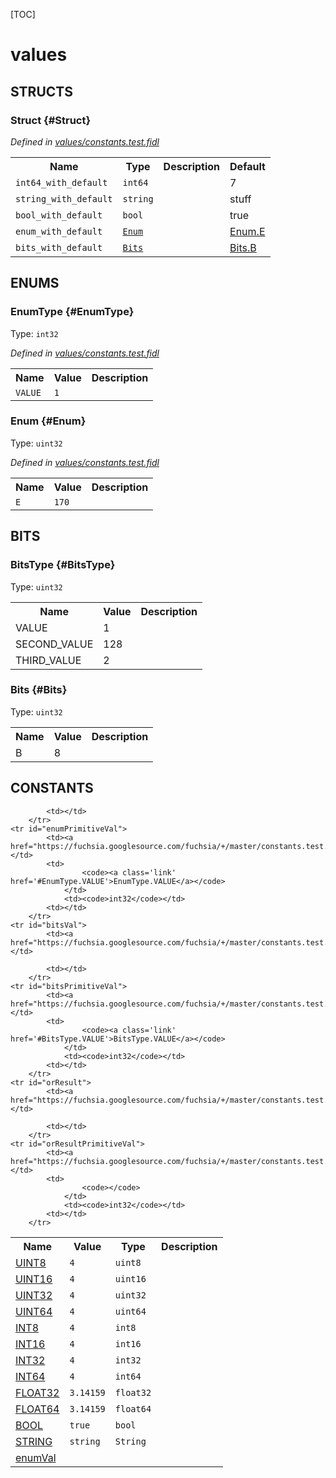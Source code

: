 [TOC]

# values




## **STRUCTS**

### Struct {#Struct}
*Defined in [values/constants.test.fidl](https://fuchsia.googlesource.com/fuchsia/+/master/constants.test.fidl#41)*



<table>
    <tr><th>Name</th><th>Type</th><th>Description</th><th>Default</th></tr><tr>
            <td><code>int64_with_default</code></td>
            <td>
                <code>int64</code>
            </td>
            <td></td>
            <td>7</td>
        </tr><tr>
            <td><code>string_with_default</code></td>
            <td>
                <code>string</code>
            </td>
            <td></td>
            <td>stuff</td>
        </tr><tr>
            <td><code>bool_with_default</code></td>
            <td>
                <code>bool</code>
            </td>
            <td></td>
            <td>true</td>
        </tr><tr>
            <td><code>enum_with_default</code></td>
            <td>
                <code><a class='link' href='#Enum'>Enum</a></code>
            </td>
            <td></td>
            <td><a class='link' href='#Enum.E'>Enum.E</a></td>
        </tr><tr>
            <td><code>bits_with_default</code></td>
            <td>
                <code><a class='link' href='#Bits'>Bits</a></code>
            </td>
            <td></td>
            <td><a class='link' href='#Bits.B'>Bits.B</a></td>
        </tr>
</table>



## **ENUMS**

### EnumType {#EnumType}
Type: <code>int32</code>

*Defined in [values/constants.test.fidl](https://fuchsia.googlesource.com/fuchsia/+/master/constants.test.fidl#16)*



<table>
    <tr><th>Name</th><th>Value</th><th>Description</th></tr><tr>
            <td><code>VALUE</code></td>
            <td><code>1</code></td>
            <td></td>
        </tr></table>

### Enum {#Enum}
Type: <code>uint32</code>

*Defined in [values/constants.test.fidl](https://fuchsia.googlesource.com/fuchsia/+/master/constants.test.fidl#33)*



<table>
    <tr><th>Name</th><th>Value</th><th>Description</th></tr><tr>
            <td><code>E</code></td>
            <td><code>170</code></td>
            <td></td>
        </tr></table>







## **BITS**

### BitsType {#BitsType}
Type: <code>uint32</code>


<table>
    <tr><th>Name</th><th>Value</th><th>Description</th></tr><tr>
            <td>VALUE</td>
            <td>1</td>
            <td></td>
        </tr><tr>
            <td>SECOND_VALUE</td>
            <td>128</td>
            <td></td>
        </tr><tr>
            <td>THIRD_VALUE</td>
            <td>2</td>
            <td></td>
        </tr></table>

### Bits {#Bits}
Type: <code>uint32</code>


<table>
    <tr><th>Name</th><th>Value</th><th>Description</th></tr><tr>
            <td>B</td>
            <td>8</td>
            <td></td>
        </tr></table>



## **CONSTANTS**

<table>
    <tr><th>Name</th><th>Value</th><th>Type</th><th>Description</th></tr><tr id="UINT8">
            <td><a href="https://fuchsia.googlesource.com/fuchsia/+/master/constants.test.fidl#3">UINT8</a></td>
            <td>
                    <code>4</code>
                </td>
                <td><code>uint8</code></td>
            <td></td>
        </tr>
    <tr id="UINT16">
            <td><a href="https://fuchsia.googlesource.com/fuchsia/+/master/constants.test.fidl#4">UINT16</a></td>
            <td>
                    <code>4</code>
                </td>
                <td><code>uint16</code></td>
            <td></td>
        </tr>
    <tr id="UINT32">
            <td><a href="https://fuchsia.googlesource.com/fuchsia/+/master/constants.test.fidl#5">UINT32</a></td>
            <td>
                    <code>4</code>
                </td>
                <td><code>uint32</code></td>
            <td></td>
        </tr>
    <tr id="UINT64">
            <td><a href="https://fuchsia.googlesource.com/fuchsia/+/master/constants.test.fidl#6">UINT64</a></td>
            <td>
                    <code>4</code>
                </td>
                <td><code>uint64</code></td>
            <td></td>
        </tr>
    <tr id="INT8">
            <td><a href="https://fuchsia.googlesource.com/fuchsia/+/master/constants.test.fidl#7">INT8</a></td>
            <td>
                    <code>4</code>
                </td>
                <td><code>int8</code></td>
            <td></td>
        </tr>
    <tr id="INT16">
            <td><a href="https://fuchsia.googlesource.com/fuchsia/+/master/constants.test.fidl#8">INT16</a></td>
            <td>
                    <code>4</code>
                </td>
                <td><code>int16</code></td>
            <td></td>
        </tr>
    <tr id="INT32">
            <td><a href="https://fuchsia.googlesource.com/fuchsia/+/master/constants.test.fidl#9">INT32</a></td>
            <td>
                    <code>4</code>
                </td>
                <td><code>int32</code></td>
            <td></td>
        </tr>
    <tr id="INT64">
            <td><a href="https://fuchsia.googlesource.com/fuchsia/+/master/constants.test.fidl#10">INT64</a></td>
            <td>
                    <code>4</code>
                </td>
                <td><code>int64</code></td>
            <td></td>
        </tr>
    <tr id="FLOAT32">
            <td><a href="https://fuchsia.googlesource.com/fuchsia/+/master/constants.test.fidl#11">FLOAT32</a></td>
            <td>
                    <code>3.14159</code>
                </td>
                <td><code>float32</code></td>
            <td></td>
        </tr>
    <tr id="FLOAT64">
            <td><a href="https://fuchsia.googlesource.com/fuchsia/+/master/constants.test.fidl#12">FLOAT64</a></td>
            <td>
                    <code>3.14159</code>
                </td>
                <td><code>float64</code></td>
            <td></td>
        </tr>
    <tr id="BOOL">
            <td><a href="https://fuchsia.googlesource.com/fuchsia/+/master/constants.test.fidl#13">BOOL</a></td>
            <td>
                    <code>true</code>
                </td>
                <td><code>bool</code></td>
            <td></td>
        </tr>
    <tr id="STRING">
            <td><a href="https://fuchsia.googlesource.com/fuchsia/+/master/constants.test.fidl#14">STRING</a></td>
            <td><code>string</code></td>
                    <td><code>String</code></td>
            <td></td>
        </tr>
    <tr id="enumVal">
            <td><a href="https://fuchsia.googlesource.com/fuchsia/+/master/constants.test.fidl#19">enumVal</a></td>
            
            <td></td>
        </tr>
    <tr id="enumPrimitiveVal">
            <td><a href="https://fuchsia.googlesource.com/fuchsia/+/master/constants.test.fidl#20">enumPrimitiveVal</a></td>
            <td>
                    <code><a class='link' href='#EnumType.VALUE'>EnumType.VALUE</a></code>
                </td>
                <td><code>int32</code></td>
            <td></td>
        </tr>
    <tr id="bitsVal">
            <td><a href="https://fuchsia.googlesource.com/fuchsia/+/master/constants.test.fidl#27">bitsVal</a></td>
            
            <td></td>
        </tr>
    <tr id="bitsPrimitiveVal">
            <td><a href="https://fuchsia.googlesource.com/fuchsia/+/master/constants.test.fidl#28">bitsPrimitiveVal</a></td>
            <td>
                    <code><a class='link' href='#BitsType.VALUE'>BitsType.VALUE</a></code>
                </td>
                <td><code>int32</code></td>
            <td></td>
        </tr>
    <tr id="orResult">
            <td><a href="https://fuchsia.googlesource.com/fuchsia/+/master/constants.test.fidl#30">orResult</a></td>
            
            <td></td>
        </tr>
    <tr id="orResultPrimitiveVal">
            <td><a href="https://fuchsia.googlesource.com/fuchsia/+/master/constants.test.fidl#31">orResultPrimitiveVal</a></td>
            <td>
                    <code></code>
                </td>
                <td><code>int32</code></td>
            <td></td>
        </tr>
    
</table>



